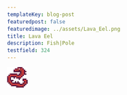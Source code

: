```yaml
---
templateKey: blog-post
featuredpost: false
featuredimage: ../assets/Lava_Eel.png
title: Lava Eel
description: Fish|Pole
testfield: 324
---
```

![Lava Eel](../assets/Lava_Eel.png)